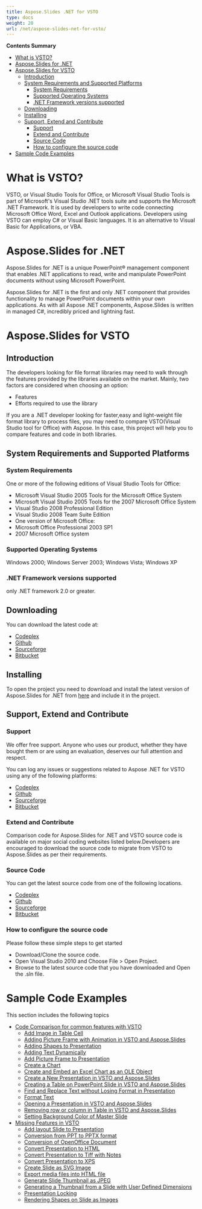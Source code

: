 ```yaml
---
title: Aspose.Slides .NET for VSTO
type: docs
weight: 20
url: /net/aspose-slides-net-for-vsto/
---
```


**Contents Summary**

- [What is VSTO?](#Aspose.Slides.NETforVSTO-WhatisVSTO?)
- [Aspose.Slides for .NET](#Aspose.Slides.NETforVSTO-Aspose.Slidesfor.NET)
- [Aspose.Slides for VSTO](#Aspose.Slides.NETforVSTO-Aspose.SlidesforVSTO) 
  - [Introduction](#Aspose.Slides.NETforVSTO-Introduction)
  - [System Requirements and Supported Platforms](#Aspose.Slides.NETforVSTO-SystemRequirementsandSupportedPlatforms) 
    - [System Requirements](#Aspose.Slides.NETforVSTO-SystemRequirements)
    - [Supported Operating Systems](#Aspose.Slides.NETforVSTO-SupportedOperatingSystems)
    - [.NET Framework versions supported](#Aspose.Slides.NETforVSTO-.NETFrameworkversionssupported)
  - [Downloading](#Aspose.Slides.NETforVSTO-Downloading)
  - [Installing](#Aspose.Slides.NETforVSTO-Installing)
  - [Support, Extend and Contribute](#Aspose.Slides.NETforVSTO-Support,ExtendandContribute) 
    - [Support](#Aspose.Slides.NETforVSTO-Support)
    - [Extend and Contribute](#Aspose.Slides.NETforVSTO-ExtendandContribute)
    - [Source Code](#Aspose.Slides.NETforVSTO-SourceCode)
    - [How to configure the source code](#Aspose.Slides.NETforVSTO-Howtoconfigurethesourcecode)
- [Sample Code Examples](#Aspose.Slides.NETforVSTO-SampleCodeExamples)
# **What is VSTO?**
VSTO, or Visual Studio Tools for Office, or Microsoft Visual Studio Tools is part of Microsoft's Visual Studio .NET tools suite and supports the Microsoft .NET Framework. It is used by developers to write code connecting Microsoft Office Word, Excel and Outlook applications. Developers using VSTO can employ C# or Visual Basic languages. It is an alternative to Visual Basic for Applications, or VBA.
# **Aspose.Slides for .NET**
Aspose.Slides for .NET is a unique PowerPoint® management component that enables .NET applications to read, write and manipulate PowerPoint documents without using Microsoft PowerPoint.

Aspose.Slides for .NET is the first and only .NET component that provides functionality to manage PowerPoint documents within your own applications. As with all Aspose .NET components, Aspose.Slides is written in managed C#, incredibly priced and lightning fast.
# **Aspose.Slides for VSTO**
## **Introduction**
The developers looking for file format libraries may need to walk through the features provided by the libraries available on the market. Mainly, two factors are considered when choosing an option:

- Features
- Efforts required to use the library

If you are a .NET developer looking for faster,easy and light-weight file format library to process files, you may need to compare VSTO(Visual Studio tool for Office) with Aspose. In this case, this project will help you to compare features and code in both libraries.
## **System Requirements and Supported Platforms**
### **System Requirements**
One or more of the following editions of Visual Studio Tools for Office:

- Microsoft Visual Studio 2005 Tools for the Microsoft Office System
- Microsoft Visual Studio 2005 Tools for the 2007 Microsoft Office System
- Visual Studio 2008 Professional Edition
- Visual Studio 2008 Team Suite Edition
- One version of Microsoft Office:
- Microsoft Office Professional 2003 SP1
- 2007 Microsoft Office system
### **Supported Operating Systems**
Windows 2000; Windows Server 2003; Windows Vista; Windows XP
### **.NET Framework versions supported**
only .NET framework 2.0 or greater.
## **Downloading**
You can download the latest code at:

- [Codeplex](http://goo.gl/spbIUb)
- [Github](http://goo.gl/vaB1lL)
- [Sourceforge](http://goo.gl/F4oLnp)
- [Bitbucket](http://goo.gl/BzCiz1)
## **Installing**
To open the project you need to download and install the latest version of Aspose.Slides for .NET from [here](http://www.aspose.com/.net/powerpoint-component.aspx) and include it in the project.
## **Support, Extend and Contribute**
### **Support**
We offer free support. Anyone who uses our product, whether they have bought them or are using an evaluation, deserves our full attention and respect.

You can log any issues or suggestions related to Aspose .NET for VSTO using any of the following platforms:

- [Codeplex](http://goo.gl/U54yWo)
- [Github](http://goo.gl/tDjFqA)
- [Sourceforge](http://goo.gl/9CgWQu)
- [Bitbucket](http://goo.gl/q7tEu9)
### **Extend and Contribute**
Comparison code for Aspose.Slides for .NET and VSTO source code is available on major social coding websites listed below.Developers are encouraged to download the source code to migrate from VSTO to Aspose.Slides as per their requirements.
### **Source Code**
You can get the latest source code from one of the following locations.

- [Codeplex](https://goo.gl/FuhcdD)
- [Github](https://goo.gl/JA8x5M)
- [Sourceforge](https://goo.gl/XbE5rO)
- [Bitbucket](https://goo.gl/XBqAzx)
### **How to configure the source code**
Please follow these simple steps to get started

- Download/Clone the source code.
- Open Visual Studio 2010 and Choose File > Open Project.
- Browse to the latest source code that you have downloaded and Open the .sln file.
# **Sample Code Examples**
This section includes the following topics

- [Code Comparison for common features with VSTO](/slides/net/code-comparison-for-common-features-with-vsto/)
  - [Add Image in Table Cell](/slides/net/add-image-in-table-cell/)
  - [Adding Picture Frame with Animation in VSTO and Aspose.Slides](/slides/net/adding-picture-frame-with-animation-in-vsto-and-aspose-slides/)
  - [Adding Shapes to Presentation](/slides/net/adding-shapes-to-presentation/)
  - [Adding Text Dynamically](/slides/net/adding-text-dynamically/)
  - [Add Picture Frame to Presentation](/slides/net/add-picture-frame-to-presentation/)
  - [Create a Chart](/slides/net/create-a-chart/)
  - [Create and Embed an Excel Chart as an OLE Object](/slides/net/create-and-embed-an-excel-chart-as-an-ole-object/)
  - [Create a New Presentation in VSTO and Aspose.Slides](/slides/net/create-a-new-presentation-in-vsto-and-aspose-slides/)
  - [Creating a Table on PowerPoint Slide in VSTO and Aspose.Slides](/slides/net/creating-a-table-on-powerpoint-slide-in-vsto-and-aspose-slides/)
  - [Find and Replace Text without Losing Format in Presentation](/slides/net/find-and-replace-text-without-losing-format-in-presentation/)
  - [Format Text](/slides/net/format-text/)
  - [Opening a Presentation in VSTO and Aspose.Slides](/slides/net/opening-a-presentation-in-vsto-and-aspose-slides/)
  - [Removing row or column in Table in VSTO and Aspose.Slides](/slides/net/removing-row-or-column-in-table-in-vsto-and-aspose-slides/)
  - [Setting Background Color of Master Slide](/slides/net/setting-background-color-of-master-slide/)
- [Missing Features in VSTO](/slides/net/missing-features-in-vsto/)
  - [Add layout Slide to Presentation](/slides/net/add-layout-slide-to-presentation/)
  - [Conversion from PPT to PPTX format](/slides/net/conversion-from-ppt-to-pptx-format/)
  - [Conversion of OpenOffice Document](/slides/net/conversion-of-openoffice-document/)
  - [Convert Presentation to HTML](/slides/net/convert-presentation-to/)
  - [Convert Presentation to Tiff with Notes](/slides/net/convert-presentation-to-tiff-with-notes/)
  - [Convert Presentation to XPS](/slides/net/convert-presentation-to-xps/)
  - [Create Slide as SVG Image](/slides/net/create-slide-as-svg-image/)
  - [Export media files into HTML file](/slides/net/export-media-files-into-file/)
  - [Generate Slide Thumbnail as JPEG](/slides/net/generate-slide-thumbnail-as-jpeg/)
  - [Generating a Thumbnail from a Slide with User Defined Dimensions](/slides/net/generating-a-thumbnail-from-a-slide-with-user-defined-dimensions/)
  - [Presentation Locking](/slides/net/presentation-locking/)
  - [Rendering Shapes on Slide as Images](/slides/net/rendering-shapes-on-slide-as-images/)
